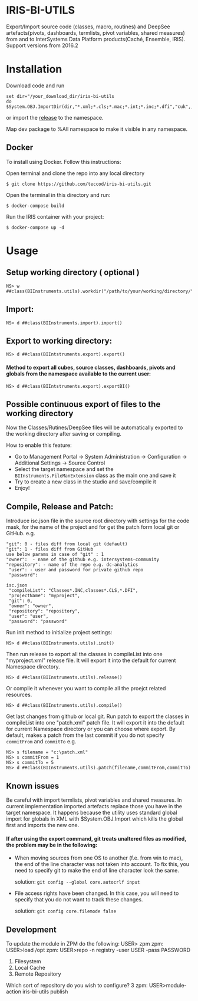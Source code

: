 # IRIS-BI-UTILS



Export/Import source code (classes, macro, routines) and DeepSee artefacts(pivots, dashboards, termlists, pivot variables, shared measures) from and to InterSystems Data Platform products(Caché, Ensemble, IRIS). Support versions from 2016.2

# Installation
Download code and run
```
set dir="/your_download_dir/iris-bi-utils
do $System.OBJ.ImportDir(dir,"*.xml;*.cls;*.mac;*.int;*.inc;*.dfi","cuk",,1)
```
or
import the [release](https://github.com/intersystems-ru/cache-udl/releases) to the namespace.

Map dev package to %All namespace to make it visible in any namespace.

## Docker

To install using Docker. Follow this instructions:

Open terminal and clone the repo into any local directory

```
$ git clone https://github.com/teccod/iris-bi-utils.git
```

Open the terminal in this directory and run:

```
$ docker-compose build
```

Run the IRIS container with your project:
```
$ docker-compose up -d
```

# Usage

## Setup working directory ( optional )
```
NS> w ##class(BIInstruments.utils).workdir("/path/to/your/working/directory/")
```

## Import:
```
NS> d ##class(BIInstruments.import).import()
```

## Export to working directory:
```
NS> d ##class(BIIntstruments.export).export()
```

####  Method to export all cubes, source classes, dashboards, pivots and globals from the namespace available to the current user:
```
NS> d ##class(BIIntstruments.export).exportBI()
```

## Рossible continuous export of files to the working directory
Now the Classes/Rutines/DeepSee files will be automatically exported to the working directory after saving or compiling.

How to enable this feature:

- Go to Management Portal -> System Administration -> Configuration -> Additional Settings -> Source Control
- Select the target namespace and set the `BIInstruments.FileManExtension` class as the main one and save it
- Try to create a new class in the studio and save/compile it
- Enjoy!

## Compile, Release and Patch:

Introduce isc.json file in the source root directory with settings for the code mask, for the name of the project and for get the patch form local git or GitHub. e.g.
```
"git": 0 - files diff from local git (default)
"git": 1 - files diff from GitHub
use below params in case of "git" : 1
"owner":  - name of the github e.g. intersystems-community
"repository": - name of the repo e.g. dc-analytics
 "user": - user and password for private github repo
 "password": 
```


```
isc.json
 "compileList": "Classes*.INC,classes*.CLS,*.DFI",
 "projectName": "myproject",
 "git": 0,
 "owner": "owner",
 "repository": "repository",
 "user": "user",
 "password": "password"
```
Run init method to initialize project settings:
```
NS> d ##class(BIInstruments.utils).init()
```
Then run release to export all the classes in compileList into one "myproject.xml" release file. It will export it into the default for current Namespace directory.
```
NS> d ##class(BIInstruments.utils).release()
```
Or compile it whenever you want to compile all the proejct related resources.
```
NS> d ##class(BIInstruments.utils).compile()
```
Get last changes from github or local git. Run patch to export the classes in compileList into one "patch.xml" patch file. It will export it into the default for current Namespace directory or you can choose where export. By default, makes a patch from the last commit if you do not specify `commitFrom` and `commitTo` e.g.
```
NS> s filename = "c:\patch.xml"
NS> s commitFrom = 1
NS> s commitTo = 5
NS> d ##class(BIInstruments.utils).patch(filename,commitFrom,commitTo)
```

## Known issues
Be careful with import termlists, pivot variables and shared measures. In current implementation imported artefacts replace those you have in the target namespace. It happens because the utility uses standard global import for globals in XML with $System.OBJ.Import which kills the global first and imports the new one.

#### If after using the export command, git treats unaltered files as modified, the problem may be in the following:
- When moving sources from one OS to another (f.e. from win to mac), the end of the line character was not taken into account. To fix this, you need to specify git to make the end of line character look the same.

  solution: ```git config --global core.autocrlf input```
- File access rights have been changed. In this case, you will need to specify that you do not want to track these changes.

  solution: ```git config core.filemode false```

## Development

To update the module in ZPM do the following:
USER> zpm
zpm: USER>load /opt
zpm: USER>repo -n registry -user USER -pass PASSWORD
1) Filesystem
2) Local Cache
3) Remote Repository

Which sort of repository do you wish to configure? 3
zpm: USER>module-action iris-bi-utils publish




